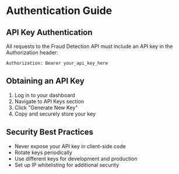 # Authentication Guide

## API Key Authentication
All requests to the Fraud Detection API must include an API key in the Authorization header:

```http
Authorization: Bearer your_api_key_here
```

## Obtaining an API Key
1. Log in to your dashboard
2. Navigate to API Keys section
3. Click "Generate New Key"
4. Copy and securely store your key

## Security Best Practices
- Never expose your API key in client-side code
- Rotate keys periodically
- Use different keys for development and production
- Set up IP whitelisting for additional security